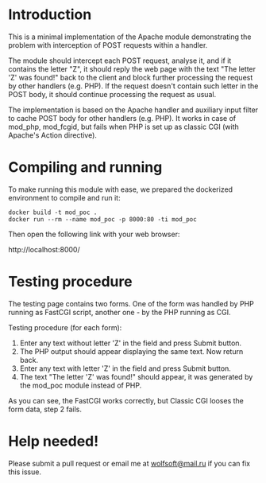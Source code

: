 # Introduction

This is a minimal implementation of the Apache module demonstrating the problem with interception of POST requests within a handler.

The module should intercept each POST request, analyse it, and if it contains the letter "Z", it should reply the
web page with the text "The letter 'Z' was found!" back to the client and block further processing the request
by other handlers (e.g. PHP). If the request doesn't contain such letter in the POST body, it should continue processing
the request as usual.

The implementation is based on the Apache handler and auxiliary input filter to cache POST body for other handlers (e.g. PHP).
It works in case of mod_php, mod_fcgid, but fails when PHP is set up as classic CGI (with Apache's Action directive).

# Compiling and running

To make running this module with ease, we prepared the dockerized environment to compile and run it:

```
docker build -t mod_poc .
docker run --rm --name mod_poc -p 8000:80 -ti mod_poc
```

Then open the following link with your web browser:

http://localhost:8000/

# Testing procedure

The testing page contains two forms. One of the form was handled by PHP running as FastCGI script, another one -
by the PHP running as CGI.

Testing procedure (for each form):

1. Enter any text without letter 'Z' in the field and press Submit button.
2. The PHP output should appear displaying the same text. Now return back.
3. Enter any text with letter 'Z' in the field and press Submit button.
4. The text "The letter 'Z' was found!" should appear, it was generated by the mod_poc module instead of PHP.

As you can see, the FastCGI works correctly, but Classic CGI looses the form data, step 2 fails.

# Help needed!

Please submit a pull request or email me at wolfsoft@mail.ru if you can fix this issue.
